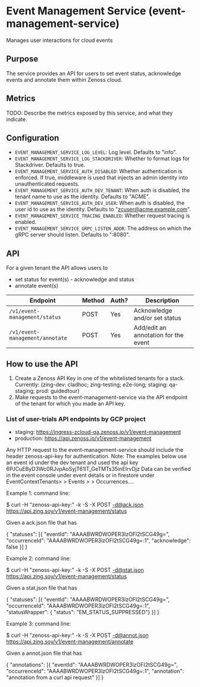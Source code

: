 # Event Management Service (event-management-service)
Manages user interactions for cloud events

## Purpose
The service provides an API for users to set event status, acknowledge events and annotate them within Zenoss cloud.

## Metrics
TODO: Describe the metrics exposed by this service, and what they indicate.

## Configuration
* `EVENT_MANAGEMENT_SERVICE_LOG_LEVEL`: Log level. Defaults to "info".
* `EVENT_MANAGEMENT_SERVICE_LOG_STACKDRIVER`: Whether to format logs for Stackdriver. Defaults to true.
* `EVENT_MANAGEMENT_SERVICE_AUTH_DISABLED`: Whether authentication is enforced. If true, middleware is used that injects an admin identity into unauthenticated requests.
* `EVENT_MANAGEMENT_SERVICE_AUTH_DEV_TENANT`: When auth is disabled, the tenant name to use as the identity. Defaults to "ACME".
* `EVENT_MANAGEMENT_SERVICE_AUTH_DEV_USER`: When auth is disabled, the user id to use as the identity. Defaults to "zcuser@acme.example.com".
* `EVENT_MANAGEMENT_SERVICE_TRACING_ENABLED`: Whether request tracing is enabled.
* `EVENT_MANAGEMENT_SERVICE_GRPC_LISTEN_ADDR`: The address on which the gRPC server should listen. Defaults to ":8080".

## API
For a given tenant the API allows users to
- set status for event(s) - acknowledge and status
- annotate event(s)

<!-- markdown-swagger -->
 Endpoint                        | Method | Auth? | Description
 ------------------------------- | ------ | ----- | -----------
 `/v1/event-management/status`   | POST   | Yes   | Acknowledge and/or set status         
 `/v1/event-management/annotate` | POST   | Yes   | Add/edit an annotation for the event
<!-- /markdown-swagger -->

## How to use the API

  1. Create a Zenoss API Key in one of the whitelisted tenants for a stack. Currently: (zing-dev: cladhoc; zing-testing; e2e-long; staging: qa-staging; prod: guidedtour)
  2. Make requests to the event-management-service via the API endpoint of the tenant for which you made an API key.

### List of user-trials API endpoints by GCP project

- staging: <https://ingress-zcloud-qa.zenoss.io/v1/event-management>
- production: <https://api.zenoss.io/v1/event-management>

Any HTTP request to the  event-management-service should include the header zenoss-api-key for authentication.
Note: The examples below use an event id under the dev tenant and used the api key 6PJCuEByD3Wc0RJvpAoSyjT61lT_GeTMTs35inEIrvDjz
Data can be verified in the event console under event details or in firestore under EventContextTenants> <your tenant> > Events > <event-id> > Occurrences....

Example 1:
command line:

$ curl  -H "zenoss-api-key:<your-key>" -k -S -X POST -d@ack.json  https://api.zing.soy/v1/event-management/status

Given a ack.json file that has 

{
"statuses": [{
        "eventId": "AAAABWRDWOPER3lzOFI2tSCG49g=",
        "occurrenceId": "AAAABWRDWOPER3lzOFI2tSCG49g=:1",
        "acknowledge": false
    }]
}

Example 2:
command line:

$ curl  -H "zenoss-api-key:<your-key>" -k -S -X POST -d@stat.json  https://api.zing.soy/v1/event-management/status

Given a stat.json file that has 

{
"statuses": [{
        "eventId": "AAAABWRDWOPER3lzOFI2tSCG49g=",
        "occurrenceId": "AAAABWRDWOPER3lzOFI2tSCG49g=:1",
        "statusWrapper": { "status": "EM_STATUS_SUPPRESSED"}
    }]
}

Example 3:
command line:

$ curl  -H "zenoss-api-key:<your-key>" -k -S -X POST -d@annot.json  https://api.zing.soy/v1/event-management/annotate

Given a annot.json file that has 

{
"annotations": [{
        "eventId": "AAAABWRDWOPER3lzOFI2tSCG49g=",
        "occurrenceId": "AAAABWRDWOPER3lzOFI2tSCG49g=:1",
        "annotation":  "annotation from a curl api request"
    }]
}

